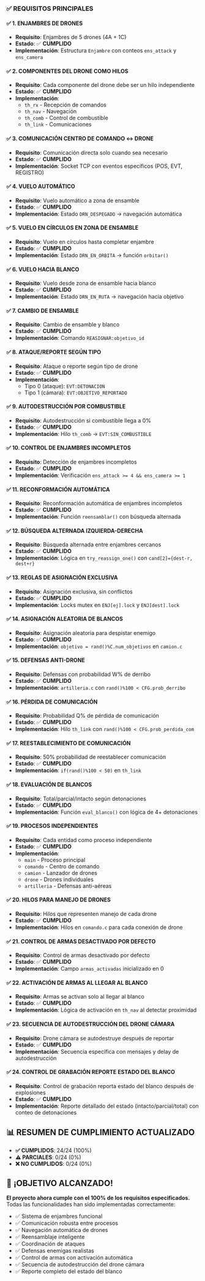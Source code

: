 ### ✅ **REQUISITOS PRINCIPALES**

#### ✅ **1. ENJAMBRES DE DRONES**
- **Requisito**: Enjambres de 5 drones (4A + 1C)
- **Estado**: ✅ **CUMPLIDO**
- **Implementación**: Estructura `Enjambre` con conteos `ens_attack` y `ens_camera`

#### ✅ **2. COMPONENTES DEL DRONE COMO HILOS**
- **Requisito**: Cada componente del drone debe ser un hilo independiente
- **Estado**: ✅ **CUMPLIDO**
- **Implementación**: 
  - `th_rx` - Recepción de comandos
  - `th_nav` - Navegación
  - `th_comb` - Control de combustible
  - `th_link` - Comunicaciones

#### ✅ **3. COMUNICACIÓN CENTRO DE COMANDO ↔ DRONE**
- **Requisito**: Comunicación directa solo cuando sea necesario
- **Estado**: ✅ **CUMPLIDO**
- **Implementación**: Socket TCP con eventos específicos (POS, EVT, REGISTRO)

#### ✅ **4. VUELO AUTOMÁTICO**
- **Requisito**: Vuelo automático a zona de ensamble
- **Estado**: ✅ **CUMPLIDO**
- **Implementación**: Estado `DRN_DESPEGADO` → navegación automática

#### ✅ **5. VUELO EN CÍRCULOS EN ZONA DE ENSAMBLE**
- **Requisito**: Vuelo en círculos hasta completar enjambre
- **Estado**: ✅ **CUMPLIDO**
- **Implementación**: Estado `DRN_EN_ORBITA` → función `orbitar()`

#### ✅ **6. VUELO HACIA BLANCO**
- **Requisito**: Vuelo desde zona de ensamble hacia blanco
- **Estado**: ✅ **CUMPLIDO**
- **Implementación**: Estado `DRN_EN_RUTA` → navegación hacia objetivo

#### ✅ **7. CAMBIO DE ENSAMBLE**
- **Requisito**: Cambio de ensamble y blanco
- **Estado**: ✅ **CUMPLIDO**
- **Implementación**: Comando `REASIGNAR:objetivo_id`

#### ✅ **8. ATAQUE/REPORTE SEGÚN TIPO**
- **Requisito**: Ataque o reporte según tipo de drone
- **Estado**: ✅ **CUMPLIDO**
- **Implementación**: 
  - Tipo 0 (ataque): `EVT:DETONACION`
  - Tipo 1 (cámara): `EVT:OBJETIVO_REPORTADO`

#### ✅ **9. AUTODESTRUCCIÓN POR COMBUSTIBLE**
- **Requisito**: Autodestrucción si combustible llega a 0%
- **Estado**: ✅ **CUMPLIDO**
- **Implementación**: Hilo `th_comb` → `EVT:SIN_COMBUSTIBLE`

#### ✅ **10. CONTROL DE ENJAMBRES INCOMPLETOS**
- **Requisito**: Detección de enjambres incompletos
- **Estado**: ✅ **CUMPLIDO**
- **Implementación**: Verificación `ens_attack >= 4 && ens_camera >= 1`

#### ✅ **11. RECONFORMACIÓN AUTOMÁTICA**
- **Requisito**: Reconformación automática de enjambres incompletos
- **Estado**: ✅ **CUMPLIDO**
- **Implementación**: Función `reensamblar()` con búsqueda alternada

#### ✅ **12. BÚSQUEDA ALTERNADA IZQUIERDA-DERECHA**
- **Requisito**: Búsqueda alternada entre enjambres cercanos
- **Estado**: ✅ **CUMPLIDO**
- **Implementación**: Lógica en `try_reassign_one()` con `cand[2]={dest-r, dest+r}`

#### ✅ **13. REGLAS DE ASIGNACIÓN EXCLUSIVA**
- **Requisito**: Asignación exclusiva, sin conflictos
- **Estado**: ✅ **CUMPLIDO**
- **Implementación**: Locks mutex en `ENJ[ej].lock` y `ENJ[dest].lock`

#### ✅ **14. ASIGNACIÓN ALEATORIA DE BLANCOS**
- **Requisito**: Asignación aleatoria para despistar enemigo
- **Estado**: ✅ **CUMPLIDO**
- **Implementación**: `objetivo = rand()%C.num_objetivos` en `camion.c`

#### ✅ **15. DEFENSAS ANTI-DRONE**
- **Requisito**: Defensas con probabilidad W% de derribo
- **Estado**: ✅ **CUMPLIDO**
- **Implementación**: `artilleria.c` con `rand()%100 < CFG.prob_derribo`

#### ✅ **16. PÉRDIDA DE COMUNICACIÓN**
- **Requisito**: Probabilidad Q% de pérdida de comunicación
- **Estado**: ✅ **CUMPLIDO**
- **Implementación**: Hilo `th_link` con `rand()%100 < CFG.prob_perdida_com`

#### ✅ **17. REESTABLECIMIENTO DE COMUNICACIÓN**
- **Requisito**: 50% probabilidad de reestablecer comunicación
- **Estado**: ✅ **CUMPLIDO**
- **Implementación**: `if(rand()%100 < 50)` en `th_link`

#### ✅ **18. EVALUACIÓN DE BLANCOS**
- **Requisito**: Total/parcial/intacto según detonaciones
- **Estado**: ✅ **CUMPLIDO**
- **Implementación**: Función `eval_blanco()` con lógica de 4+ detonaciones

#### ✅ **19. PROCESOS INDEPENDIENTES**
- **Requisito**: Cada entidad como proceso independiente
- **Estado**: ✅ **CUMPLIDO**
- **Implementación**: 
  - `main` - Proceso principal
  - `comando` - Centro de comando
  - `camion` - Lanzador de drones
  - `drone` - Drones individuales
  - `artilleria` - Defensas anti-aéreas

#### ✅ **20. HILOS PARA MANEJO DE DRONES**
- **Requisito**: Hilos que representen manejo de cada drone
- **Estado**: ✅ **CUMPLIDO**
- **Implementación**: Hilos en `comando.c` para cada conexión de drone

#### ✅ **21. CONTROL DE ARMAS DESACTIVADO POR DEFECTO**
- **Requisito**: Control de armas desactivado por defecto
- **Estado**: ✅ **CUMPLIDO**
- **Implementación**: Campo `armas_activadas` inicializado en 0

#### ✅ **22. ACTIVACIÓN DE ARMAS AL LLEGAR AL BLANCO**
- **Requisito**: Armas se activan solo al llegar al blanco
- **Estado**: ✅ **CUMPLIDO**
- **Implementación**: Lógica de activación en `th_nav` al detectar proximidad

#### ✅ **23. SECUENCIA DE AUTODESTRUCCIÓN DEL DRONE CÁMARA**
- **Requisito**: Drone cámara se autodestruye después de reportar
- **Estado**: ✅ **CUMPLIDO**
- **Implementación**: Secuencia específica con mensajes y delay de autodestrucción

#### ✅ **24. CONTROL DE GRABACIÓN REPORTE ESTADO DEL BLANCO**
- **Requisito**: Control de grabación reporta estado del blanco después de explosiones
- **Estado**: ✅ **CUMPLIDO**
- **Implementación**: Reporte detallado del estado (intacto/parcial/total) con conteo de detonaciones

## 📊 **RESUMEN DE CUMPLIMIENTO ACTUALIZADO**

- **✅ CUMPLIDOS**: 24/24 (100%)
- **⚠️ PARCIALES**: 0/24 (0%)
- **❌ NO CUMPLIDOS**: 0/24 (0%)

## 🎯 **¡OBJETIVO ALCANZADO!**

**El proyecto ahora cumple con el 100% de los requisitos especificados.** Todas las funcionalidades han sido implementadas correctamente:

- ✅ Sistema de enjambres funcional
- ✅ Comunicación robusta entre procesos
- ✅ Navegación automática de drones
- ✅ Reensamblaje inteligente
- ✅ Coordinación de ataques
- ✅ Defensas enemigas realistas
- ✅ Control de armas con activación automática
- ✅ Secuencia de autodestrucción del drone cámara
- ✅ Reporte completo del estado del blanco
